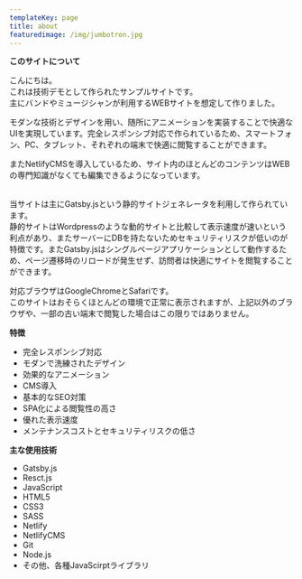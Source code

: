 ```yaml
---
templateKey: page
title: about
featuredimage: /img/jumbotron.jpg
---
```

**このサイトについて**

こんにちは。\
これは技術デモとして作られたサンプルサイトです。\
主にバンドやミュージシャンが利用するWEBサイトを想定して作りました。

モダンな技術とデザインを用い、随所にアニメーションを実装することで快適なUIを実現しています。完全レスポンシブ対応で作られているため、スマートフォン、PC、タブレット、それぞれの端末で快適に閲覧することができます。

またNetlifyCMSを導入しているため、サイト内のほとんどのコンテンツはWEBの専門知識がなくても編集できるようになっています。

\
当サイトは主にGatsby.jsという静的サイトジェネレータを利用して作られています。\
静的サイトはWordpressのような動的サイトと比較して表示速度が速いという利点があり、またサーバーにDBを持たないためセキュリティリスクが低いのが特徴です。またGatsby.jsはシングルページアプリケーションとして動作するため、ページ遷移時のリロードが発生せず、訪問者は快適にサイトを閲覧することができます。

対応ブラウザはGoogleChromeとSafariです。\
このサイトはおそらくほとんどの環境で正常に表示されますが、上記以外のブラウザや、一部の古い端末で閲覧した場合はこの限りではありません。

**特徴**

* 完全レスポンシブ対応
* モダンで洗練されたデザイン
* 効果的なアニメーション
* CMS導入
* 基本的なSEO対策
* SPA化による閲覧性の高さ
* 優れた表示速度
* メンテナンスコストとセキュリティリスクの低さ

**主な使用技術**

* Gatsby.js
* Resct.js
* JavaScript
* HTML5
* CSS3
* SASS
* Netlify
* NetlifyCMS
* Git
* Node.js
* その他、各種JavaScirptライブラリ
